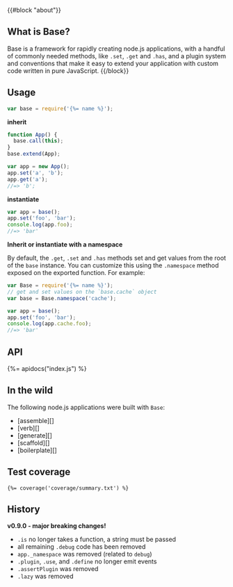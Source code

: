 {{#block "about"}}
## What is Base?

Base is a framework for rapidly creating node.js applications, with a handful of commonly needed methods, like `.set`, `.get` and `.has`, and a plugin system and conventions that make it easy to extend your application with custom code written in pure JavaScript.
{{/block}}

## Usage

```js
var base = require('{%= name %}');
```

**inherit**

```js
function App() {
  base.call(this);
}
base.extend(App);

var app = new App();
app.set('a', 'b');
app.get('a');
//=> 'b';
```

**instantiate**

```js
var app = base();
app.set('foo', 'bar');
console.log(app.foo);
//=> 'bar'
```

**Inherit or instantiate with a namespace**

By default, the `.get`, `.set` and `.has` methods set and get values from the root of the `base` instance. You can customize this using the `.namespace` method exposed on the exported function. For example:

```js
var Base = require('{%= name %}');
// get and set values on the `base.cache` object
var base = Base.namespace('cache');

var app = base();
app.set('foo', 'bar');
console.log(app.cache.foo);
//=> 'bar'
```

## API

{%= apidocs("index.js") %}

## In the wild

The following node.js applications were built with `Base`:

- [assemble][]
- [verb][]
- [generate][]
- [scaffold][]
- [boilerplate][]

## Test coverage

```
{%= coverage('coverage/summary.txt') %}
```

## History

**v0.9.0 - major breaking changes!**

- `.is` no longer takes a function, a string must be passed 
- all remaining `.debug` code has been removed
- `app._namespace` was removed (related to `debug`)
- `.plugin`, `.use`, and `.define` no longer emit events
- `.assertPlugin` was removed
- `.lazy` was removed